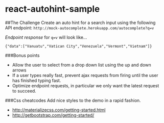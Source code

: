 # react-autohint-sample

##The Challenge
Create an auto hint for a search input using the following API endpoint: `http://mock-autocomplete.herokuapp.com/autocomplete?q=v`

*Endpoint response* for `q=v` will look like...

```
{"data":["Vanuatu","Vatican City","Venezuela","Vermont","Vietnam"]}
```

###Bonus points
* Allow the user to select from a drop down list using the up and down arrows
* If a user types really fast, prevent ajax requests from firing until the user has finished typing fast.
* Optimize endpoint requests, in particular we only want the latest request to succeed.

###Css cheatcodes
Add nice styles to the demo in a rapid fashion.
* http://materializecss.com/getting-started.html
* http://getbootstrap.com/getting-started/
